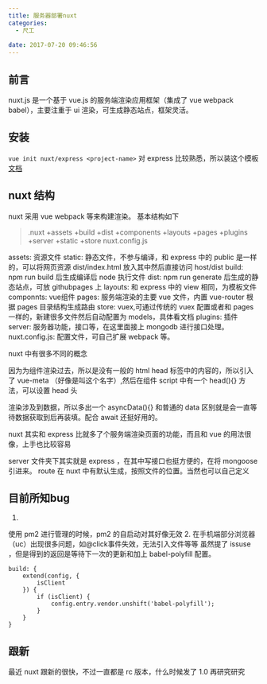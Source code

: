 ```yaml
---
title: 服务器部署nuxt
categories:
  - 尺工
 
date: 2017-07-20 09:46:56
---
```

<p></p>
<!-- more -->

## 前言
nuxt.js 是一个基于 vue.js 的服务端渲染应用框架（集成了 vue webpack babel），主要注重于 ui 渲染，可生成静态站点，框架灵活。

## 安装
`vue init nuxt/express <project-name>`
对 express 比较熟悉，所以装这个模板
[文档](https://zh.nuxtjs.org/)

## nuxt 结构
nuxt 采用 vue webpack 等来构建渲染。
基本结构如下
> .nuxt
   +assets
   +build
   +dist
   +components
   +layouts
   +pages
   +plugins
   +server
   +static
   +store
   nuxt.config.js
   
assets: 资源文件 
static: 静态文件，不参与编译，和 express 中的 public 是一样的，可以将网页资源 dist/index.html 放入其中然后直接访问 host/dist 
build: npm run build 后生成编译后 node 执行文件
dist: npm run generate 后生成的静态站点，可放 githubpages 上
layouts: 和 express 中的 view 相同，为模板文件 
componnts: vue组件
pages: 服务端渲染的主要 vue 文件，内置 vue-router 根据 pages 目录结构生成路由
store: vuex,可通过传统的 vuex 配置或者和 pages 一样的，新建很多文件然后自动配置为 models，具体看文档
plugins: 插件
server: 服务器功能，接口等，在这里面接上 mongodb 进行接口处理。
nuxt.config.js: 配置文件，可自己扩展 webpack 等。

nuxt 中有很多不同的概念

因为为组件渲染过去，所以是没有一般的 html head 标签中的内容的，所以引入了 vue-meta （好像是叫这个名字）,然后在组件 script 中有一个 head(){} 方法，可以设置 head 头

渲染涉及到数据，所以多出一个 asyncData(){} 和普通的 data 区别就是会一直等待数据获取到后再装填。配合 await 还挺好用的。

nuxt 其实和 express 比就多了个服务端渲染页面的功能，而且和 vue 的用法很像，上手也比较容易

server 文件夹下其实就是 express ，在其中写接口也挺方便的，在将 mongoose 引进来。
route 在 nuxt 中有默认生成，按照文件的位置。当然也可以自己定义

## 目前所知bug
1. 
使用 pm2 进行管理的时候，pm2 的自启动对其好像无效
2. 
在手机端部分浏览器（uc）出现很多问题，如@click事件失效，无法引入文件等等
虽然提了 issuse ，但是得到的返回是等待下一次的更新和加上 babel-polyfill 配置。
```
build: {
	extend(config, {
		isClient
	}) {
		if (isClient) {
			config.entry.vendor.unshift('babel-polyfill');
		}
	}
}
```

## 跟新
最近 nuxt 跟新的很快，不过一直都是 rc 版本，什么时候发了 1.0 再研究研究